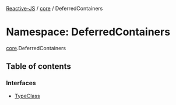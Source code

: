 [Reactive-JS](../README.md) / [core](core.md) / DeferredContainers

# Namespace: DeferredContainers

[core](core.md).DeferredContainers

## Table of contents

### Interfaces

- [TypeClass](../interfaces/core.DeferredContainers.TypeClass.md)
